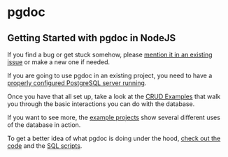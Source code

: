 
# pgdoc

## Getting Started with pgdoc in NodeJS

If you find a bug or get stuck somehow, please [mention it in an existing issue][issues] or make a new one if needed.

If you are going to use pgdoc in an existing project, you need to have a [properly configured PostgreSQL server running][install].

Once you have that all set up, take a look at the [CRUD Examples][crud] that walk you through the basic interactions you can do with the database.

If you want to see more, the [example projects][examples] show several different uses of the database in action.

To get a better idea of what pgdoc is doing under the hood, [check out the code][code] and the [SQL scripts][sql].


[issues]: https://github.com/eadsjr/pgdoc/issues
[install]: Install.md
[crud]: CRUD_Examples.md
[examples]: ../../examples/node/
[code]: ../../code/node/
[sql]: ../../code/sql/
